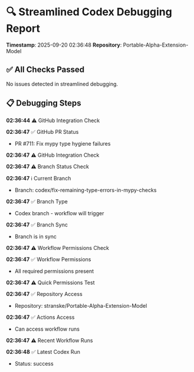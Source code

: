 # 🔍 Streamlined Codex Debugging Report

**Timestamp**: 2025-09-20 02:36:48
**Repository**: Portable-Alpha-Extension-Model

## ✅ All Checks Passed
No issues detected in streamlined debugging.

## 📋 Debugging Steps
**02:36:44** ⚠️ GitHub Integration Check

**02:36:47** ✅ GitHub PR Status
  - PR #711: Fix mypy type hygiene failures

**02:36:47** ⚠️ GitHub Integration Check

**02:36:47** ⚠️ Branch Status Check

**02:36:47** ℹ️ Current Branch
  - Branch: codex/fix-remaining-type-errors-in-mypy-checks

**02:36:47** ✅ Branch Type
  - Codex branch - workflow will trigger

**02:36:47** ✅ Branch Sync
  - Branch is in sync

**02:36:47** ⚠️ Workflow Permissions Check

**02:36:47** ✅ Workflow Permissions
  - All required permissions present

**02:36:47** ⚠️ Quick Permissions Test

**02:36:47** ✅ Repository Access
  - Repository: stranske/Portable-Alpha-Extension-Model

**02:36:47** ✅ Actions Access
  - Can access workflow runs

**02:36:47** ⚠️ Recent Workflow Runs

**02:36:48** ✅ Latest Codex Run
  - Status: success
